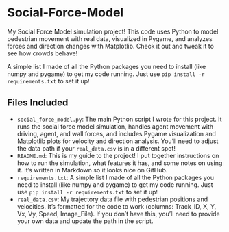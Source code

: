 # Social-Force-Model
My Social Force Model simulation project! This code uses Python to model pedestrian movement with real data, visualized in Pygame, and analyzes forces and direction changes with Matplotlib. Check it out and tweak it to see how crowds behave!

A simple list I made of all the Python packages you need to install (like numpy and pygame) to get my code running. Just use `pip install -r requirements.txt` to set it up!

## Files Included
- `social_force_model.py`: The main Python script I wrote for this project. It runs the social force model simulation, handles agent movement with driving, agent, and wall forces, and includes Pygame visualization and Matplotlib plots for velocity and direction analysis. You’ll need to adjust the data path if your `real_data.csv` is in a different spot!
- `README.md`: This is my guide to the project! I put together instructions on how to run the simulation, what features it has, and some notes on using it. It’s written in Markdown so it looks nice on GitHub.
- `requirements.txt`: A simple list I made of all the Python packages you need to install (like numpy and pygame) to get my code running. Just use `pip install -r requirements.txt` to set it up!
- `real_data.csv`: My trajectory data file with pedestrian positions and velocities. It’s formatted for the code to work (columns: Track_ID, X, Y, Vx, Vy, Speed, Image_File). If you don’t have this, you’ll need to provide your own data and update the path in the script.

